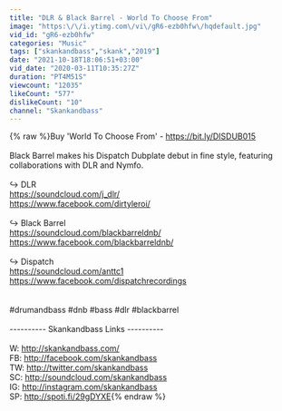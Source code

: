 ```yaml
---
title: "DLR & Black Barrel - World To Choose From"
image: "https:\/\/i.ytimg.com\/vi\/gR6-ezb0hfw\/hqdefault.jpg"
vid_id: "gR6-ezb0hfw"
categories: "Music"
tags: ["skankandbass","skank","2019"]
date: "2021-10-18T18:06:51+03:00"
vid_date: "2020-03-11T10:35:27Z"
duration: "PT4M51S"
viewcount: "12035"
likeCount: "577"
dislikeCount: "10"
channel: "Skankandbass"
---
```

{% raw %}Buy 'World To Choose From' - <a rel="nofollow" target="blank" href="https://bit.ly/DISDUB015">https://bit.ly/DISDUB015</a><br /><br />Black Barrel makes his Dispatch Dubplate debut in fine style, featuring collaborations with DLR and Nymfo. <br /><br />↪ DLR<br /><a rel="nofollow" target="blank" href="https://soundcloud.com/j_dlr/">https://soundcloud.com/j_dlr/</a><br /><a rel="nofollow" target="blank" href="https://www.facebook.com/dirtyleroi/">https://www.facebook.com/dirtyleroi/</a><br /><br />↪ Black Barrel<br /><a rel="nofollow" target="blank" href="https://soundcloud.com/blackbarreldnb/">https://soundcloud.com/blackbarreldnb/</a><br /><a rel="nofollow" target="blank" href="https://www.facebook.com/blackbarreldnb/">https://www.facebook.com/blackbarreldnb/</a><br /><br />↪ Dispatch<br /><a rel="nofollow" target="blank" href="https://soundcloud.com/anttc1">https://soundcloud.com/anttc1</a><br /><a rel="nofollow" target="blank" href="https://www.facebook.com/dispatchrecordings">https://www.facebook.com/dispatchrecordings</a><br /><br /><br />#drumandbass #dnb #bass #dlr #blackbarrel<br /><br />---------- Skankandbass Links ----------<br /><br />W: <a rel="nofollow" target="blank" href="http://skankandbass.com/">http://skankandbass.com/</a><br />FB: <a rel="nofollow" target="blank" href="http://facebook.com/skankandbass">http://facebook.com/skankandbass</a><br />TW: <a rel="nofollow" target="blank" href="http://twitter.com/skankandbass">http://twitter.com/skankandbass</a><br />SC: <a rel="nofollow" target="blank" href="http://soundcloud.com/skankandbass">http://soundcloud.com/skankandbass</a><br />IG: <a rel="nofollow" target="blank" href="http://instagram.com/skankandbass">http://instagram.com/skankandbass</a><br />SP: <a rel="nofollow" target="blank" href="http://spoti.fi/29gDYXE">http://spoti.fi/29gDYXE</a>{% endraw %}

